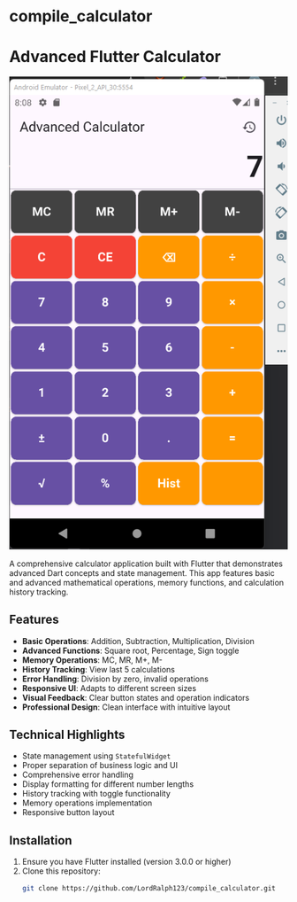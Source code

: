 # compile_calculator
# Advanced Flutter Calculator

![Calculator App Screenshot](assets/calculator_screenshot.png)


A comprehensive calculator application built with Flutter that demonstrates advanced Dart concepts and state management. This app features basic and advanced mathematical operations, memory functions, and calculation history tracking.

## Features

- **Basic Operations**: Addition, Subtraction, Multiplication, Division
- **Advanced Functions**: Square root, Percentage, Sign toggle
- **Memory Operations**: MC, MR, M+, M-
- **History Tracking**: View last 5 calculations
- **Error Handling**: Division by zero, invalid operations
- **Responsive UI**: Adapts to different screen sizes
- **Visual Feedback**: Clear button states and operation indicators
- **Professional Design**: Clean interface with intuitive layout

## Technical Highlights

- State management using `StatefulWidget`
- Proper separation of business logic and UI
- Comprehensive error handling
- Display formatting for different number lengths
- History tracking with toggle functionality
- Memory operations implementation
- Responsive button layout

## Installation

1. Ensure you have Flutter installed (version 3.0.0 or higher)
2. Clone this repository:
   ```bash
   git clone https://github.com/LordRalph123/compile_calculator.git


